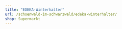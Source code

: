 ```yaml
---
title: "EDEKA-Winterhalter"
url: /schoenwald-im-schwarzwald/edeka-winterhalter/
shop: Supermarkt
---
```

